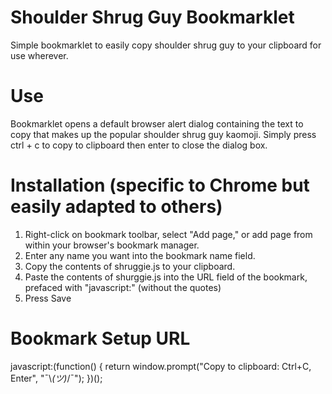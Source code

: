 # Shoulder Shrug Guy Bookmarklet
Simple bookmarklet to easily copy shoulder shrug guy to your clipboard for use wherever. 

# Use
Bookmarklet opens a default browser alert dialog containing the text to copy that makes up the popular shoulder shrug guy kaomoji. Simply press ctrl + c to copy to clipboard then enter to close the dialog box.

# Installation (specific to Chrome but easily adapted to others)
1. Right-click on bookmark toolbar, select "Add page," or add page from within your browser's bookmark manager.
2. Enter any name you want into the bookmark name field.
3. Copy the contents of shruggie.js to your clipboard.
4. Paste the contents of shurggie.js into the URL field of the bookmark, prefaced with "javascript:" (without the quotes)
5. Press Save

# Bookmark Setup URL
  javascript:(function() { return window.prompt("Copy to clipboard: Ctrl+C, Enter", "¯\\_(ツ)_/¯"); })();
